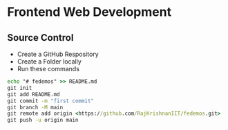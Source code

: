 # Frontend Web Development

## Source Control

* Create a GitHub Respository
* Create a Folder locally
* Run these commands

```cmd
echo "# fedemos" >> README.md
git init
git add README.md
git commit -m "first commit"
git branch -M main
git remote add origin <https://github.com/RajKrishnanIIT/fedemos.git>
git push -u origin main
```
